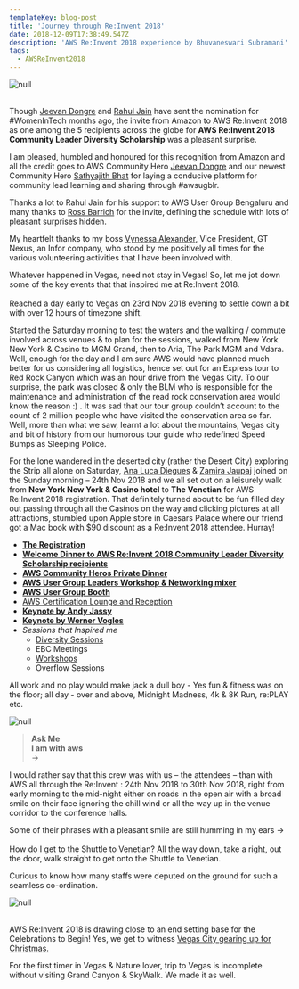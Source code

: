 ```yaml
---
templateKey: blog-post
title: 'Journey through Re:Invent 2018'
date: 2018-12-09T17:38:49.547Z
description: 'AWS Re:Invent 2018 experience by Bhuvaneswari Subramani'
tags:
  - AWSReInvent2018
---
```

![null](/img/reinvent.png)

\
Though [Jeevan Dongre](https://www.linkedin.com/in/sathyabhat/) and [Rahul Jain](https://www.linkedin.com/in/rahrj/) have sent the nomination for #WomenInTech months ago, the invite from Amazon to AWS Re:Invent 2018 as one among the 5 recipients across the globe for **AWS Re:Invent  2018 Community Leader Diversity Scholarship** was a pleasant surprise.

I am pleased, humbled and honoured for this recognition from Amazon and all the credit goes to AWS Community Hero [Jeevan Dongre](https://www.linkedin.com/in/sathyabhat/) and our newest Community Hero [Sathyajith Bhat](https://www.linkedin.com/in/sathyabhat/) for laying a conducive platform for community lead learning and sharing through #awsugblr.

Thanks a lot to Rahul Jain for his support to AWS User Group Bengaluru and many thanks to [Ross Barrich](https://www.linkedin.com/in/rossbarich/) for the invite, defining the schedule with lots of pleasant surprises hidden.

My heartfelt thanks to my boss [Vynessa Alexander](https://www.linkedin.com/in/vynessa-alexander-5742029/), Vice President, GT Nexus, an Infor company, who stood by me positively all times for the various volunteering activities that I have been involved with.

Whatever happened in Vegas, need not stay in Vegas! So, let me jot down some of the key events that that inspired me at Re:Invent 2018. \
\
Reached a day early to Vegas on 23rd Nov 2018 evening to settle down a bit with over 12 hours of timezone shift. 

Started the Saturday morning to test the waters and the walking / commute involved across venues & to plan for the sessions, walked from New York New York & Casino to MGM Grand, then to Aria, The Park MGM and Vdara. \
Well, enough for the day and I am sure AWS would have planned much better for us considering all logistics, hence set out for an Express tour to Red Rock Canyon which was an hour drive from the Vegas City. To our surprise, the park was closed & only the BLM who is responsible for the maintenance and administration of the read rock conservation area would know the reason :) . It was sad that our tour group couldn’t account to the count of 2 million people who have visited the conservation area so far. Well, more than what we saw, learnt a lot about the mountains, Vegas city and bit of history from our humorous tour guide who redefined Speed Bumps as Sleeping Police. 

For the lone wandered in the deserted city (rather the Desert City) exploring the Strip all alone on Saturday, [Ana Luca Diegues](https://www.linkedin.com/in/anluca/) & [Zamira Jaupaj](https://www.linkedin.com/in/zamirajaupaj/) joined on the Sunday morning – 24th Nov 2018 and we all set out on a leisurely walk from **New York New York & Casino hotel** to **The Venetian** for AWS Re:Invent 2018 registration. That definitely turned about to be fun filled day out passing through all the Casinos on the way and clicking pictures at all attractions, stumbled upon Apple store in Caesars Palace where our friend got a Mac book with $90 discount as a Re:Invent 2018 attendee. Hurray!

* **[The Registration](https://www.awsugblr.in/blog/2018-12-03-awsreinvent2018-the-registration/)**
* **[Welcome Dinner to AWS Re:Invent 2018 Community Leader Diversity Scholarship recipients](https://www.awsugblr.in/blog/2018-12-04-welcome-dinner-to-aws-re-invent-2018-community-leader-diversity-scholarship-recipients/)**
* **[AWS Community Heros Private Dinner](https://www.awsugblr.in/blog/2018-12-04-awsreinvent2018-aws-community-hero-private-dinner)**
* **[AWS User Group Leaders Workshop & Networking mixer](https://www.awsugblr.in/blog/2018-12-04-aws-user-group-leader-workshop-networking-mixer/)**
* **[AWS User Group Booth](https://www.awsugblr.in/blog/2018-12-05-aws-user-group-booth-re-invent-2018/)**
* [AWS Certification Lounge and Reception](https://www.awsugblr.in/blog/2018-12-06-aws-certification-lounge-reception/)
* **[Keynote by Andy Jassy](https://www.awsugblr.in/blog/2018-12-05-keynotes-by-andy-jassy/)**
* **[Keynote by Werner Vogles](https://www.awsugblr.in/blog/2018-12-07-keynotes-by-werner-vogles/)**
* _Sessions that Inspired me_
  * [Diversity Sessions](https://www.awsugblr.in/blog/2018-12-07-diversity-sessions/)
  * EBC Meetings
  * [Workshops](https://www.awsugblr.in/blog/2018-12-07-workshops-re-invent/)
  * Overflow Sessions

All work and no play would make jack a dull boy - Yes fun & fitness was on the floor; all day - over and above, Midnight Madness, 4k & 8K Run, re:PLAY etc.

![null](/img/games.png)

> **Ask Me**\
> **I am with aws**\
> ->

I would rather say that this crew was with us – the attendees – than with AWS all through the Re:Invent : 24th Nov 2018 to 30th Nov 2018, right from early morning to the mid-night either on roads in the open air with a broad smile on their face ignoring the chill wind or all the way up in the venue corridor to the conference halls.

Some of their phrases with a pleasant smile are still humming in my ears -> \
\
How do I get to the Shuttle to Venetian?
All the way down, take a right, out the door, walk straight to get onto the Shuttle to Venetian. 

Curious to know how many staffs were deputed on the ground for such a seamless co-ordination.

![null](/img/askme.png)

\
AWS Re:Invent 2018 is drawing close to an end setting base for the Celebrations to Begin! Yes, we get to witness [Vegas City gearing up for Christmas.](https://www.awsugblr.in/blog/2018-12-07-vegas-city-gearing-up-for-christmas/)

For the first timer in Vegas & Nature lover, trip to Vegas is incomplete without visiting Grand Canyon & SkyWalk. We made it as well.
